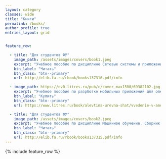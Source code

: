 ```yaml
---
layout: category
classes: wide
title: "Книги"
permalink: /books/
author_profile: true
entries_layout: grid


feature_row:

  - title: "Для студентов ФУ"
    image_path: /assets/images/covers/book1.jpeg
    excerpt: "Учебное пособие по дисциплине Сетевые системы и приложения. Теоретический материал и практические задания по администрированию ОС Linux."
    btn_label: "Читать"
    btn_class: "btn--primary"
    url: http://elib.fa.ru/rbook/books137316.pdf/info

  - image_path: https://cv0.litres.ru/pub/c/cover_max1500/69382102.jpg
    excerpt: "Учебное пособие по разрботке мобильных приложений для операционной системы Android. Подойдет начинающим студентам и энтузиастам, которые хотят попробовать себя в создании простых мобильных приложений."
    btn_label: "Купить"
    btn_class: "btn--primary"
    url: https://www.litres.ru/book/alevtina-urevna-shat/vvedenie-v-android-razrabotku-na-java-bakalavriat-uch-69382102/

  - title: "Для студентов ФУ"
    image_path: /assets/images/covers/book2.jpeg
    excerpt: "Учебное пособие по дисциплине Машинное обучение. Сборник лабораторных работ по основам машинного обучения в библиотеке sklearn."
    btn_label: "Читать"
    btn_class: "btn--primary"
    url: http://elib.fa.ru/rbook/books137315.pdf/info
---
```


{% include feature_row %}
